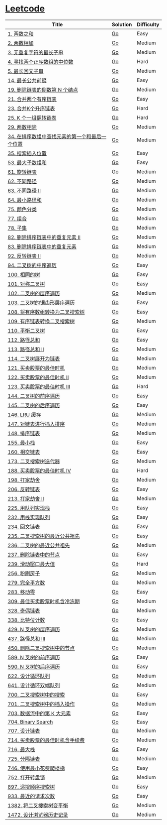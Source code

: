 # [Leetcode](https://leetcode.com/)

| Title | Solution | Difficulty |
| --- | --- | --- |
[1. 两数之和](https://leetcode.cn/problems/two-sum) | [Go](go-lc/1-two-sum/two_sum.go) | Easy     |
[2. 两数相加](https://leetcode.cn/problems/add-two-numbers/) | [Go](go-lc/2-add-two-numbers/add_two_numbers.go) | Medium     |
[3. 无重复字符的最长子串](https://leetcode.cn/problems/longest-substring-without-repeating-characters) | [Go](go-lc/3-longest-substring-without-repeating-characters/substr.go) | Medium     |
[4. 寻找两个正序数组的中位数](https://leetcode.cn/problems/median-of-two-sorted-arrays) | [Go](go-lc/4-median-of-two-sorted-arrays/median_num.go) | Hard |
[5. 最长回文子串](https://leetcode.cn/problems/longest-palindromic-substring/) | [Go](go-lc/5-longest-palindromic-substring/substring.go) | Medium     |
[14. 最长公共前缀](https://leetcode.cn/problems/longest-common-prefix/) | [Go](go-lc/14-longest-common-prefix/common_prefix.go) | Easy    |
[19. 删除链表的倒数第 N 个结点](https://leetcode-cn.com/problems/remove-nth-node-from-end-of-list/) | [Go](go-lc/19-remove-nth-node-from-end-of-list/remove_nth_node.go) | Medium     |
[21. 合并两个有序链表](https://leetcode-cn.com/problems/merge-two-sorted-lists/) | [Go](go-lc/21-merge-two-sorted-lists/merge_two_sorted_lists.go) | Easy     |
[23. 合并K个升序链表](https://leetcode-cn.com/problems/merge-k-sorted-lists/) | [Go](go-lc/23-merge-k-sorted-lists/merge_k_sorted_lists.go) | Hard     |
[25. K 个一组翻转链表](https://leetcode-cn.com/problems/reverse-nodes-in-k-group/) | [Go](go-lc/25-reverse-nodes-in-k-group/reverse_nodes_in_k_group.go) | Hard     |
[29. 两数相除](https://leetcode-cn.com/problems/divide-two-integers/) | [Go](go-lc/29-divide-two-integers/divide_two_integers.go) | Medium |
[34. 在排序数组中查找元素的第一个和最后一个位置](https://leetcode.cn/problems/find-first-and-last-position-of-element-in-sorted-array/) | [Go](go-lc/34-find-first-and-last-position-of-element-in-sorted-array/search_range.go) | Medium |
[35. 搜索插入位置](https://leetcode.cn/problems/search-insert-position/) | [Go](go-lc/35-search-insert-position/search_insert.go) | Easy     |
[53. 最大子数组和](https://leetcode-cn.com/problems/maximum-subarray/) | [Go](go-lc/53-maximum-subarray/maximum_subarray.go) | Easy     |
[61. 旋转链表](https://leetcode-cn.com/problems/rotate-list/) | [Go](go-lc/61-rotate-list/rotate_list.go) | Medium     |
[62. 不同路径](https://leetcode-cn.com/problems/minimum-path-sum/) | [Go](go-lc/62-unique-paths/unique_path.go) | Medium     |
[63. 不同路径 II](https://leetcode-cn.com/problems/unique-paths-ii/) | [Go](go-lc/63-unique-paths-ii/unique_path_ii.go) | Medium     |
[64. 最小路径和](https://leetcode-cn.com/problems/minimum-path-sum/) | [Go](go-lc/64-minimum-path-sum/min_path_sum.go) | Medium     |
[75. 颜色分类](https://leetcode.cn/problems/sort-colors) | [Go](go-lc/75-sort-colors/sort_colors.go) | Medium     |
[77. 组合](https://leetcode.cn/problems/combinations/) | [Go](go-lc/77-combinations/combinations.go) | Medium     |
[78. 子集](https://leetcode.cn/problems/subsets/) | [Go](go-lc/78-subsets/subsets.go) | Medium     |
[82. 删除排序链表中的重复元素 II](https://leetcode-cn.com/problems/remove-duplicates-from-sorted-list-ii/) | [Go](go-lc/82-remove-duplicates-from-sorted-list-ii/remove_duplicates_ii.go) | Medium     |
[83. 删除排序链表中的重复元素](https://leetcode-cn.com/problems/remove-duplicates-from-sorted-list/) | [Go](go-lc/83-remove-duplicates-from-sorted-list/remove_duplicates.go) | Medium     |
[92. 反转链表 II](https://leetcode-cn.com/problems/reverse-linked-list-ii/) | [Go](go-lc/92_reverse-linked-list-ii/reverse_linked_list_ii.go) | Medium     |
[94. 二叉树的中序遍历](https://leetcode-cn.com/problems/binary-tree-inorder-traversal/) | [Go](go-lc/94-binary-tree-inorder-traversal/inorder.go) | Easy     |
[100. 相同的树](https://leetcode-cn.com/problems/same-tree/) | [Go](go-lc/100-same-tree/same_tree.go) | Easy     |
[101. 对称二叉树](https://leetcode-cn.com/problems/symmetric-tree/) | [Go](go-lc/101-symmetric-tree/symmetric_tree.go) | Easy     |
[102. 二叉树的层序遍历](https://leetcode.cn/problems/binary-tree-level-order-traversal/) | [Go](go-lc/102-binary-tree-level-order-traversal/level_order_traversal.go) | Medium     |
[103. 二叉树的锯齿形层序遍历](https://leetcode.cn/problems/binary-tree-zigzag-level-order-traversal/) | [Go](go-lc/103-binary-tree-zigzag-level-order-traversal/zigzag_level_order.go) | Easy     |
[108. 将有序数组转换为二叉搜索树](https://leetcode-cn.com/problems/convert-sorted-array-to-binary-search-tree/)            | [Go](go-lc/108-convert-sorted-array-to-binary-search-tree/convert_array_to_bst.go) | Easy     |
[109. 有序链表转换二叉搜索树](https://leetcode-cn.com/problems/convert-sorted-list-to-binary-search-tree/)            | [Go](go-lc/1382-balance-a-binary-search-tree/balance_bst.go) | Medium     |
[110. 平衡二叉树](https://leetcode-cn.com/problems/balanced-binary-tree/) | [Go](go-lc/110-balanced-binary-tree/balanced_binary_tree.go)     | Easy     |
[112. 路径总和](https://leetcode-cn.com/problems/path-sum/) | [Go](go-lc/112-path-sum/path_sum.go) | Easy     |
[113. 路径总和 II](https://leetcode-cn.com/problems/path-sum-ii/) | [Go](go-lc/113-path-sum-ii/path_sum_ii.go) | Medium     |
[114. 二叉树展开为链表](https://leetcode-cn.com/problems/flatten-binary-tree-to-linked-list/) | [Go](go-lc/114-flatten-binary-tree-to-linked-list/flatten_binary_tree_to_linked_list.go)     | Medium     |
[121. 买卖股票的最佳时机](https://leetcode-cn.com/problems/best-time-to-buy-and-sell-stock/)                              | [Go](go-lc/121-best-time-to-buy-and-sell-stock/sell_stock.go)                          | Medium     |
[122. 买卖股票的最佳时机 II](https://leetcode-cn.com/problems/best-time-to-buy-and-sell-stock-ii/)                        | [Go](go-lc/122-best-time-to-buy-and-sell-stock-ii/sell_stock_ii.go)                    | Medium     |
[123. 买卖股票的最佳时机 III](https://leetcode-cn.com/problems/best-time-to-buy-and-sell-stock-iii/)                      | [Go](go-lc/123-best-time-to-buy-and-sell-stock-iii/sell_stock_iii.go)                  | Hard       |
[144. 二叉树的前序遍历](https://leetcode-cn.com/problems/binary-tree-preorder-traversal/) | [Go](go-lc/144-binary-tree-preorder-traversal/preorder.go) | Easy     |
[145. 二叉树的后序遍历](https://leetcode-cn.com/problems/binary-tree-postorder-traversal/) | [Go](go-lc/145-binary-tree-postorder-traversal/postorder.go) | Easy     |
[146. LRU 缓存](https://leetcode-cn.com/problems/lru-cache/)                         | [Go](go-lc/146-lru-cache/lru_cache.go)                           | Medium     |
[147. 对链表进行插入排序](https://leetcode-cn.com/problems/insertion-sort-list/) | [Go](go-lc/147-insertion-sort-list/insertion_sort_list.go) | Medium     |
[148. 排序链表](https://leetcode-cn.com/problems/sort-list/) | [Go](go-lc/148-sort-list/sort_list.go) | Medium     |
[155. 最小栈](https://leetcode-cn.com/problems/min-stack/)                           | [Go](go-lc/155-min-stack/min_stack.go)                             | Easy       |
[160. 相交链表](https://leetcode-cn.com/problems/intersection-of-two-linked-lists/) | [Go](go-lc/160-intersection-of-two-linked-lists/intersection_linked_list.go) | Easy     |
[173. 二叉搜索树迭代器](https://leetcode-cn.com/problems/binary-search-tree-iterator/)            | [Go](go-lc/225-implement-stack-using-queues/stack_using_queues.go) | Medium     |
[188. 买卖股票的最佳时机 IV](https://leetcode-cn.com/problems/best-time-to-buy-and-sell-stock-iv/)                        | [Go](go-lc/188-best-time-to-buy-and-sell-stock-iv/sell_stock_iv.go)                    | Hard       |
[198. 打家劫舍](https://leetcode-cn.com/problems/house-robber/)                                                           | [Go](go-lc/198-house-robber/robber.go)                                                 | Medium     |
[206. 反转链表](https://leetcode-cn.com/problems/reverse-linked-list/) | [Go](go-lc/206-reverse-linked-list/reverse_linked_list.go) | Easy     |
[213. 打家劫舍 II](https://leetcode-cn.com/problems/house-robber-ii/)                                                     | [Go](go-lc/213-house-robber-ii/robber_next.go)                                         | Medium     |
[225. 用队列实现栈](https://leetcode-cn.com/problems/implement-stack-using-queues/)  | [Go](go-lc/225-implement-stack-using-queues/stack_using_queues.go) | Easy       |
[232. 用栈实现队列](https://leetcode-cn.com/problems/implement-queue-using-stacks/)  | [Go](go-lc/232-implement-queue-using-stacks/queue_using_stack.go)  | Easy       |
[234. 回文链表](https://leetcode.cn/problems/palindrome-linked-list/)  | [Go](go-lc/234-palindrome-linked-list/palindrome_linked_list.go)  | Easy       |
[235. 二叉搜索树的最近公共祖先](https://leetcode-cn.com/problems/lowest-common-ancestor-of-a-binary-search-tree/)            | [Go](go-lc/235-lowest-common-ancestor-of-a-binary-search-tree/search_ancestor_bst.go) | Easy     |
[236. 二叉树的最近公共祖先](https://leetcode-cn.com/problems/lowest-common-ancestor-of-a-binary-tree/) | [Go](go-lc/236-lowest-common-ancestor-of-a-binary-tree/search_ancestor.go)     | Medium     |
[237. 删除链表中的节点](https://leetcode-cn.com/problems/delete-node-in-a-linked-list/) | [Go](go-lc/237-delete-node-in-a-linked-list/delete_node.go) | Easy     |
[239. 滑动窗口最大值](https://leetcode.cn/problems/sliding-window-maximum/) | [Go](go-lc/239-sliding-window-maximum/sliding_window.go) | Hard    |
[256. 粉刷房子](https://leetcode-cn.com/problems/paint-house/)                                                            | [Go](go-lc/256-paint-house/paint_house.go)                                             | Medium     |
[279. 完全平方数](https://leetcode-cn.com/problems/perfect-squares/)         | [Go](go-lc/279-perfect-squares/perfect_squares.go)    | Medium     |
[283. 移动零](https://leetcode.cn/problems/move-zeroes/)  | [Go](go-lc/283-move-zeroes/move_zeros.go)    | Easy     |
[309. 最佳买卖股票时机含冷冻期](https://leetcode-cn.com/problems/best-time-to-buy-and-sell-stock-with-cooldown/)          | [Go](go-lc/309-best-time-to-buy-and-sell-stock-with-cooldown/sell_stock_cooldown.go)   | Medium     |
[328. 奇偶链表](https://leetcode.cn/problems/odd-even-linked-list/) | [Go](go-lc/328-odd-even-linked-list/odd_even_linked_list.go) | Medium     |
[338. 比特位计数](https://leetcode-cn.com/problems/counting-bits/) | [Go](go-lc/338-counting-bits/counting_bits.go) | Easy     |
[429. N 叉树的层序遍历](https://leetcode.cn/problems/n-ary-tree-level-order-traversal/) | [Go](go-lc/429-n-ary-tree-level-order-traversal/level_order.go) | Medium     |
[437. 路径总和 III](https://leetcode-cn.com/problems/path-sum-iii/) | [Go](go-lc/437-path-sum-iii/path_sum_iii.go) | Medium     |
[450. 删除二叉搜索树中的节点](https://leetcode-cn.com/problems/delete-node-in-a-bst/) | [Go](go-lc/450-delete-node-in-a-bst/delete_bst.go) | Medium     |
[589. N 叉树的前序遍历](https://leetcode.cn/problems/n-ary-tree-preorder-traversal/) | [Go](go-lc/589-n-ary-tree-preorder-traversal/preorder.go) | Easy     |
[590. N 叉树的后序遍历](https://leetcode.cn/problems/n-ary-tree-postorder-traversal/) | [Go](go-lc/590-n-ary-tree-postorder-traversal/postorder.go) | Easy     |
[622. 设计循环队列](https://leetcode-cn.com/problems/design-circular-queue/) | [Go](go-lc/622-design-circular-queue/circle_queue.go) | Medium     |
[641. 设计循环双端队列](https://leetcode-cn.com/problems/design-circular-deque/)         | [Go](go-lc/641-design-circular-deque/design_circular_deque.go)    | Medium     |
[700. 二叉搜索树中的搜索](https://leetcode-cn.com/problems/search-in-a-binary-search-tree/)       | [Go](go-lc/700-search-in-a-binary-search-tree/search_bst.go)       | Easy       |
[701. 二叉搜索树中的插入操作](https://leetcode-cn.com/problems/insert-into-a-binary-search-tree/) | [Go](go-lc/701-insert-into-a-binary-search-tree/insert_bst.go)     | Medium     |
[703. 数据流中的第 K 大元素](https://leetcode-cn.com/problems/kth-largest-element-in-a-stream/) | [Go](go-lc/703-kth-largest-element-in-a-stream/element_in_a_stream.go) | Easy     |
[704. Binary Search](https://leetcode-cn.com/problems/binary-search/) | [Go](src/go/704-binary-search/binary_search.go) | Easy       |
[707. 设计链表](https://leetcode-cn.com/problems/design-linked-list/) | [Go](go-lc/707-design-linked-list/design_linked_list.go) | Medium     |
[714. 买卖股票的最佳时机含手续费](https://leetcode-cn.com/problems/best-time-to-buy-and-sell-stock-with-transaction-fee/) | [Go](go-lc/714-best-time-to-buy-and-sell-stock-with-transaction-fee/sell_stock_fee.go) | Medium     |
[716. 最大栈](https://leetcode-cn.com/problems/mastack/)                           | [Go](go-lc/716-mastack/max_stack.go)                             | Easy       |
[725. 分隔链表](https://leetcode.cn/problems/split-linked-list-in-parts/) | [Go](go-lc/725-split-linked-list-in-parts/inparts.go) | Medium       |
[746. 使用最小花费爬楼梯](https://leetcode-cn.com/problems/min-cost-climbing-stairs/)                                     | [Go](go-lc/746-min-cost-climbing-stairs/min_stairs.go)                                 | Easy       |
[752. 打开转盘锁](https://leetcode-cn.com/problems/open-the-lock/)           | [Go](go-lc/752-open-the-lock/open_lock.go)            | Medium     |
[897. 递增顺序搜索树](https://leetcode-cn.com/problems/increasing-order-search-tree/)            | [Go](go-lc/897-increasing-order-search-tree/increasing_order_search_tree.go) | Easy     |
[933. 最近的请求次数](https://leetcode-cn.com/problems/number-of-recent-calls/)         | [Go](go-lc/933-number-of-recent-calls/number_of_recent_calls.go)    | Easy     |
[1382. 将二叉搜索树变平衡](https://leetcode-cn.com/problems/balance-a-binary-search-tree/)            | [Go](go-lc/1382-balance-a-binary-search-tree/balance_bst.go) | Medium     |
[1472. 设计浏览器历史记录](https://leetcode-cn.com/problems/design-browser-history/) | [Go](go-lc/1472-design-browser-history/broser_history.go)          | Medium     |